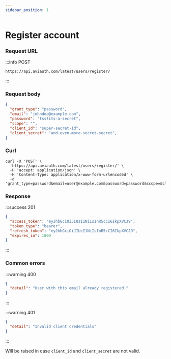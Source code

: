 ```yaml
---
sidebar_position: 1
---
```


# Register account

### Request URL

:::info POST
```
https://api.aviauth.com/latest/users/register/
```
:::

### Request body

```json
{
  "grant_type": "password",
  "email": "johndoe@example.com",
  "password": "tss!its-a-secret",
  "scope": "",
  "client_id": "super-secret-id",
  "client_secret": "and-even-more-secret-secret",
}
```

### Curl

```
curl -X 'POST' \
  'https://api.aviauth.com/latest/users/register/' \
  -H 'accept: application/json' \
  -H 'Content-Type: application/x-www-form-urlencoded' \
  -d 'grant_type=password&email=user@example.com&password=password&scope=&client_id=client_id&client_secret=client_secret'
```

### Response

:::success 201
```json
{
  "access_token": "eyJhbGciOiJIUzI1NiIsInR5cCI6IkpXVCJ9",
  "token_type": "bearer",
  "refresh_token": "eyJhbGciOiJIUzI1NiIsInR5cCI6IkpXVCJ9",
  "expires_in": 1800
}
```
:::


### Common errors

:::warning 400
```json
{
  "detail": "User with this email already registered."
}
```
:::

:::warning 401
```json
{
  "detail": "Invalid client credentials"
}
```
:::

Will be raised in case `client_id` and `client_secret` are not valid.
